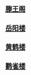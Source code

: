 ## [滕王阁](其他/四大名楼/滕王阁.md)
## [岳阳楼](其他/四大名楼/岳阳楼.md)
## [黄鹤楼](其他/四大名楼/黄鹤楼.md)
## [鹳雀楼](其他/四大名楼/鹳雀楼.md)
